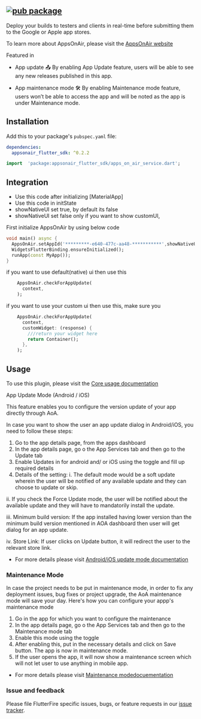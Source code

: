 ## [![pub package](https://appsonair.com/images/logo.svg)](https://pub.dev/packages/appsonair_flutter_sdk)

Deploy your builds to testers and clients in real-time before submitting them to the Google or Apple app stores.

To learn more about AppsOnAir, please visit the [AppsOnAir website](https://appsonair.com)

Featured in 
- App update 📤
	 By enabling App Update feature, users will be able to see any new releases published in this app.

- App maintenance mode 🛠️
		By enabling Maintenance mode feature, users won’t be able to access the app and will be noted as the app is under Maintenance mode.


## **Installation**
 
Add this to your package's `pubspec.yaml` file:

```yaml
dependencies:
  appsonair_flutter_sdk: ^0.2.2
```

```dart
import  'package:appsonair_flutter_sdk/apps_on_air_service.dart';
```

## Integration
- Use this code after initializing [MaterialApp]
- Use this code in initState
- showNativeUI set true, by default its false
- showNativeUI set false only if you want to show customUI,

First initialize AppsOnAir by using below code

```dart
void main() async {
  AppsOnAir.setAppId('*********-e640-477c-aa48-***********',showNativeUI: true); ///appId From https://appsonair.com/
  WidgetsFlutterBinding.ensureInitialized();
  runApp(const MyApp());
}
```

if you want to use default(native) ui then use this

```dart
    AppsOnAir.checkForAppUpdate(
      context,
    );
```

if you want to use your custom ui then use this, make sure you 
```dart
    AppsOnAir.checkForAppUpdate(
      context,
      customWidget: (response) {
        ///return your widget here
        return Container();
      },
    );
```

  ## Usage
To use this plugin, please visit the [Core usage documentation](https://doc.dev.appsonair.com/Mobile-Quickstart/flutter-sdk-setup)
  

App Update Mode (Android / iOS)

This feature enables you to configure the version update of your app directly through AoA.

In case you want to show the user an app update dialog in Android/iOS, you need to follow these steps:

  

1. Go to the app details page, from the apps dashboard
2. In the app details page, go o the App Services tab and then go to the Update tab
3. Enable Updates in for android and/ or iOS using the toggle and fill up required details
4. Details of the setting:
  i. The default mode would be a soft update wherein the user will be notified of any available update and they can choose to update or skip.

  ii. If you check the Force Update mode, the user will be notified about the available update and they will have to mandatorily install the update.

  iii. Minimum build version: If the app installed having lower version than the minimum build version mentioned in AOA dashboard then user will get dialog for an app update.

  iv. Store Link: If user clicks on Update button, it will redirect the user to the relevant store link.

- For more details please visit [Android/iOS update mode documentation](https://doc.dev.appsonair.com/#androidios-update-mode)


### Maintenance Mode​ 
  
In case the project needs to be put in maintenance mode, in order to fix any deployment issues, bug fixes or project upgrade, the AoA maintenance mode will save your day. Here's how you can configure your appp's maintenance mode

1. Go in the app for which you want to configure the maintenance
2. In the app details page, go o the App Services tab and then go to the Maintenance mode tab
3. Enable this mode using the toggle
4. After enabling this, put in the necessary details and click on Save button. The app is now in maintenance mode.
5. If the user opens the app, it will now show a maintenance screen which will not let user to use anything in mobile app.

- For more details please visit [Maintenance mode​ docuementation](https://doc.dev.appsonair.com/#maintenance-mode)

### Issue and feedback

Please file FlutterFire specific issues, bugs, or feature requests in our [issue tracker](https://github.com/apps-on-air/AppsOnAir-Flutter-SDK/issues).